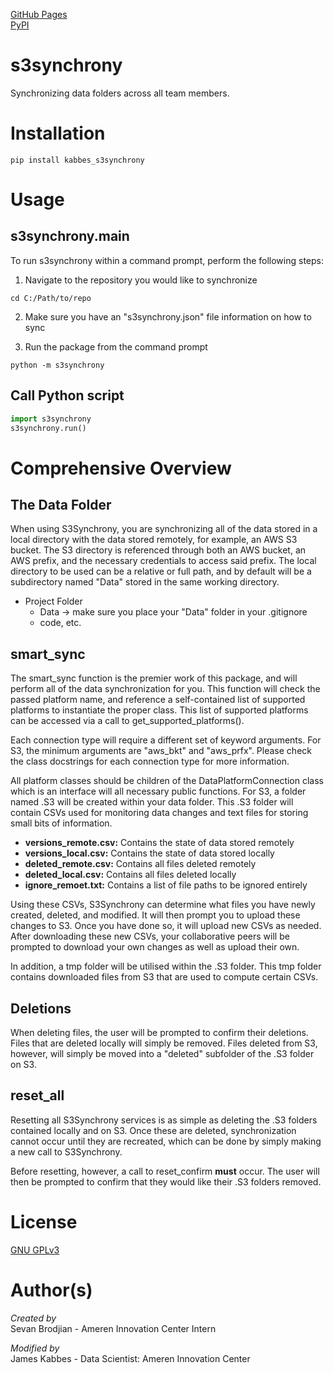 [GitHub Pages](https://jameskabbes.github.io/s3synchrony)<br>
[PyPI](https://pypi.org/project/kabbes-s3synchrony)

# s3synchrony
Synchronizing data folders across all team members.

# Installation
```
pip install kabbes_s3synchrony
```

# Usage

## s3synchrony.__main__
To run s3synchrony within a command prompt, perform the following steps:

1. Navigate to the repository you would like to synchronize
```
cd C:/Path/to/repo
```

2. Make sure you have an "s3synchrony.json" file information on how to sync

3. Run the package from the command prompt
```
python -m s3synchrony
```

## Call Python script

```python
import s3synchrony
s3synchrony.run()
```


# Comprehensive Overview

## The Data Folder

When using S3Synchrony, you are synchronizing all of the data stored in a local directory with the data stored remotely, for example, an AWS S3 bucket. The S3 directory is referenced through both an AWS bucket, an AWS prefix, and the necessary credentials to access said prefix. The local directory to be used can be a relative or full path, and by default will be a subdirectory named "Data" stored in the same working directory.

- Project Folder
  - Data -> make sure you place your "Data" folder in your .gitignore
  - code, etc.

## smart_sync

The smart_sync function is the premier work of this package, and will perform all of the data synchronization for you. This function will check the passed platform name, and reference a self-contained list of supported platforms to instantiate the proper class. This list of supported platforms can be accessed via a call to get_supported_platforms().

Each connection type will require a different set of keyword arguments. For S3, the minimum arguments are "aws_bkt" and "aws_prfx". Please check the class docstrings for each connection type for more information.

All platform classes should be children of the DataPlatformConnection class which is an interface will all necessary public functions. For S3, a folder named .S3 will be created within your data folder. This .S3 folder will contain CSVs used for monitoring data changes and text files for storing small bits of information.

- **versions_remote.csv:** Contains the state of data stored remotely
- **versions_local.csv:** Contains the state of data stored locally
- **deleted_remote.csv:** Contains all files deleted remotely
- **deleted_local.csv:** Contains all files deleted locally
- **ignore_remoet.txt:** Contains a list of file paths to be ignored entirely

Using these CSVs, S3Synchrony can determine what files you have newly created, deleted, and modified. It will then prompt you to upload these changes to S3. Once you have done so, it will upload new CSVs as needed. After downloading these new CSVs, your collaborative peers will be prompted to download your own changes as well as upload their own.

In addition, a tmp folder will be utilised within the .S3 folder. This tmp folder contains downloaded files from S3 that are used to compute certain CSVs.

## Deletions

When deleting files, the user will be prompted to confirm their deletions. Files that are deleted locally will simply be removed. Files deleted from S3, however, will simply be moved into a "deleted" subfolder of the .S3 folder on S3.


## reset_all

Resetting all S3Synchrony services is as simple as deleting the .S3 folders contained locally and on S3. Once these are deleted, synchronization cannot occur until they are recreated, which can be done by simply making a new call to S3Synchrony.

Before resetting, however, a call to reset_confirm **must** occur. The user will then be prompted to confirm that they would like their .S3 folders removed.

# License
[GNU GPLv3](https://www.gnu.org/licenses/)


# Author(s)

*Created by*<br>
Sevan Brodjian - Ameren Innovation Center Intern

*Modified by*<br>
James Kabbes - Data Scientist: Ameren Innovation Center